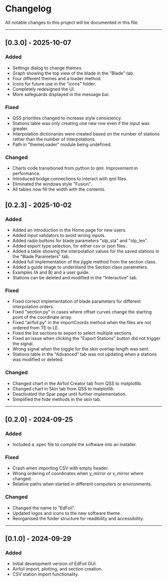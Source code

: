 # Changelog
All notable changes to this project will be documented in this file.

---

## [0.3.0] - 2025-10-07
### Added
- Settings dialog to change themes.
- Graph showing the top view of the blade in the "Blade" tab.
- Four different themes and a loader method.
- Icons for future use in the "icons" folder.
- Completely redesigned the UI.
- More safeguards displayed in the message bar.

### Fixed
- QSS priorities changed to increase style consistency.
- Stations table was only creating one new row even if the input was greater.
- Interpolation dictionaries were created based on the number of stations rather than the number of interpolations.
- Path in "themeLoader" module being undefined.

### Changed
- Charts code transitioned from python to qml. Improvement in performance.
- Introduced bridge connections to interact with qml files.
- Eliminated the windows style "Fusion".
- All tables now fill the width with the contents.

## [0.2.3] - 2025-10-02
### Added
- Added an introduction in the Home page for new users.
- Added input validators to avoid wrong inputs.
- Added radio buttons for blade parameters "olp_sta" and "olp_len".
- Added export type selection, for either csv or json files.
- Added a table showing the interpolation values for the saved stations in the "Blade Parameters" tab.
- Added full implementation of the jiggle method from the section class.
- Added a guide image to understand the Section class parameters.
- Examples (A and B) and a user guide.
- Stations can be deleted and modified in the "Interactive" tab.

### Fixed
- Fixed correct implementation of blade parameters for different interpolation orders.
- Fixed "section.py" in cases where offset curves change the starting point of the coordinate array.
- Fixed "airfoil.py" in the importCoords method when the files are not ordered from TE to LE.
- Fixed the list sections to export to select multiple sections.
- Fixed an issue when clicking the "Export Stations" button did not trigger the signal.
- Wrong signal when the toggle for the skin overlap length was sent.
- Stations table in the "Advanced" tab was not updating when a stations was modified or deleted.

### Changed
- Changed chart in the Airfoil Creator tab from QSS to matplotlib.
- Changed chart in Skin tab from QSS to matplotlib.
- Deactivated the Spar page until further implementation.
- Simplified the hide methods in the skin tab.

---

## [0.2.0] - 2024-09-25
### Added
- Included a .spec file to compile the software into an installer.

### Fixed
- Crash when importing CSV with empty header.
- Wrong ordering of coordinates when y_mirror or x_mirror where changed.
- Relative paths when started in different computers or environments.

### Changed
- Changed the name to "EdFoil".
- Updated logos and icons to the new software theme.
- Reorganised the folder structure for readibility and accessibility.

---

## [0.1.0] - 2024-09-29
### Added
- Initial development version of EdFoil GUI.
- Airfoil import, plotting, and section creation.
- CSV station import functionality.